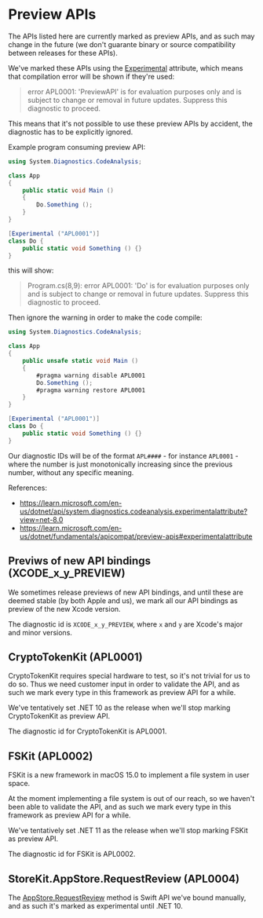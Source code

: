 # Preview APIs

The APIs listed here are currently marked as preview APIs, and as such may
change in the future (we don't guarante binary or source compatibility between
releases for these APIs).

We've marked these APIs using the [Experimental][1] attribute, which means
that compilation error will be shown if they're used:

> error APL0001: 'PreviewAPI' is for evaluation purposes only and is subject to change or removal in future updates. Suppress this diagnostic to proceed.

This means that it's not possible to use these preview APIs by accident, the diagnostic has to be explicitly ignored.

Example program consuming preview API:

```cs
using System.Diagnostics.CodeAnalysis;

class App
{
    public static void Main ()
    {
        Do.Something ();
    }
}

[Experimental ("APL0001")]
class Do {
    public static void Something () {}
}
```

this will show:

> Program.cs(8,9): error APL0001: 'Do' is for evaluation purposes only and is subject to change or removal in future updates. Suppress this diagnostic to proceed.

Then ignore the warning in order to make the code compile:

```cs
using System.Diagnostics.CodeAnalysis;

class App
{
    public unsafe static void Main ()
    {
        #pragma warning disable APL0001
        Do.Something ();
        #pragma warning restore APL0001
    }
}

[Experimental ("APL0001")]
class Do {
    public static void Something () {}
}

```

Our diagnostic IDs will be of the format `APL####` - for instance `APL0001` -
where the number is just monotonically increasing since the previous number,
without any specific meaning.

References:

* https://learn.microsoft.com/en-us/dotnet/api/system.diagnostics.codeanalysis.experimentalattribute?view=net-8.0
* https://learn.microsoft.com/en-us/dotnet/fundamentals/apicompat/preview-apis#experimentalattribute

## Previws of new API bindings (XCODE_x_y_PREVIEW)

We sometimes release previews of new API bindings, and until these are deemed
stable (by both Apple and us), we mark all our API bindings as preview of the
new Xcode version.

The diagnostic id is `XCODE_x_y_PREVIEW`, where `x` and `y` are Xcode's major and
minor versions.

## CryptoTokenKit (APL0001)

CryptoTokenKit requires special hardware to test, so it's not trivial for us to do so.
Thus we need customer input in order to validate the API, and as such we mark every
type in this framework as preview API for a while.

We've tentatively set .NET 10 as the release when we'll stop marking CryptoTokenKit as preview API.

The diagnostic id for CryptoTokenKit is APL0001.

## FSKit (APL0002)

FSKit is a new framework in macOS 15.0 to implement a file system in user space.

At the moment implementing a file system is out of our reach, so we haven't
been able to validate the API, and as such we mark every type in this
framework as preview API for a while.

We've tentatively set .NET 11 as the release when we'll stop marking FSKit as preview API.

The diagnostic id for FSKit is APL0002.

## StoreKit.AppStore.RequestReview (APL0004)

The
[AppStore.RequestReview](https://developer.apple.com/documentation/storekit/appstore/3954432-requestreview/)
method is Swift API we've bound manually, and as such it's marked as experimental until .NET 10.

[1]: https://learn.microsoft.com/en-us/dotnet/api/system.diagnostics.codeanalysis.experimentalattribute?view=net-8.0
